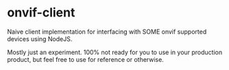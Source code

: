 # onvif-client

Naive client implementation for interfacing with SOME onvif supported devices using NodeJS.

Mostly just an experiment. 100% not ready for you to use in your production product, but feel free to use for reference or otherwise.
